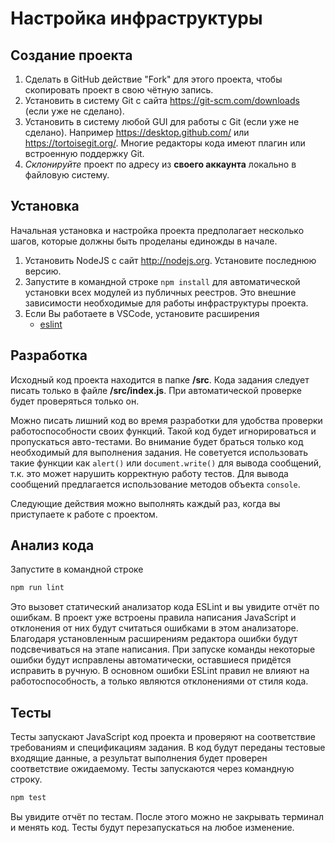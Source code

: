 # Настройка инфраструктуры

## Создание проекта

1. Сделать в GitHub действие "Fork" для этого проекта, чтобы скопировать проект в свою чётную запись.
2. Установить в систему Git с сайта https://git-scm.com/downloads (если уже не сделано).
3. Установить в систему любой GUI для работы с Git (если уже не сделано). Например https://desktop.github.com/ или https://tortoisegit.org/. Многие редакторы кода имеют плагин или встроенную поддержку Git.
4. *Склонируйте* проект по адресу из **своего аккаунта** локально в файловую систему.

## Установка

Начальная установка и настройка проекта предполагает несколько шагов, которые должны быть проделаны единожды в начале.

1. Установить NodeJS с сайт http://nodejs.org. Установите последнюю версию.
2. Запустите в командной строке `npm install` для автоматической установки всех модулей из публичных реестров. Это внешние зависимости необходимые для работы инфраструктуры проекта.
3. Если Вы работаете в VSCode, установите расширения
   - [eslint](https://marketplace.visualstudio.com/items?itemName=dbaeumer.vscode-eslint)

## Разработка

Исходный код проекта находится в папке **/src**. Кода задания следует писать только в файле **/src/index.js**. При автоматической проверке будет проверяться только он.

Можно писать лишний код во время разработки для удобства проверки работоспособности своих функций. Такой код будет игнорироваться и пропускаться авто-тестами. Во внимание будет браться только код необходимый для выполнения задания. Не советуется использовать такие функции как `alert()` или `document.write()` для вывода сообщений, т.к. это может нарушить корректную работу тестов. Для вывода сообщений предлагается использование методов объекта `console`.

Следующие действия можно выполнять каждый раз, когда вы приступаете к работе с проектом.

## Анализ кода

Запустите в командной строке

```bash
npm run lint
```

Это вызовет статический анализатор кода ESLint и вы увидите отчёт по ошибкам. В проект уже встроены правила написания JavaScript и отклонения от них будут считаться ошибками в этом анализаторе. Благодаря установленным расширениям редактора ошибки будут подсвечиваться на этапе написания. При запуске команды некоторые ошибки будут исправлены автоматически, оставшиеся придётся исправить в ручную. В основном ошибки ESLint правил не влияют на работоспособность, а только являются отклонениями от стиля кода.

## Тесты

Тесты запускают JavaScript код проекта и проверяют на соответствие требованиям и спецификациям задания. В код будут переданы тестовые входящие данные, а результат выполнения будет проверен соответствие ожидаемому. Тесты запускаются через командную строку.

```bash
npm test
```

Вы увидите отчёт по тестам. После этого можно не закрывать терминал и менять код. Тесты будут перезапускаться на любое изменение.

